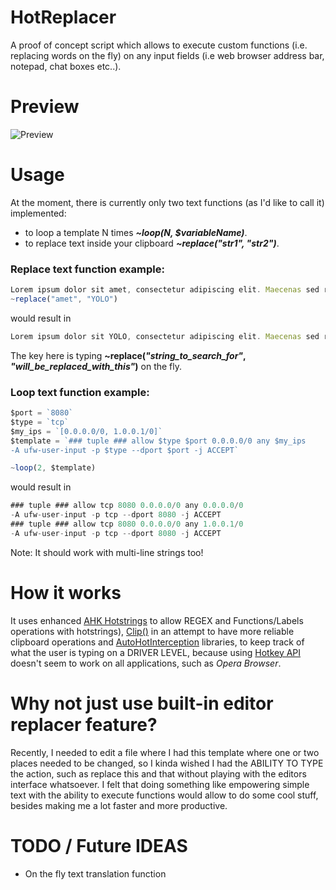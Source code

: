 # HotReplacer

A proof of concept script which allows to execute custom functions (i.e. replacing words on the fly) on any input fields (i.e web browser address bar, notepad, chat boxes etc..).

# Preview

![Preview](https://giant.gfycat.com/VainAbandonedHornshark.gif)

# Usage

At the moment, there is currently only two text functions (as I'd like to call it) implemented:
- to loop a template N times ***~loop(N, $variableName)***.
- to replace text inside your clipboard ***~replace("str1", "str2")***.

### Replace text function example:
```js
Lorem ipsum dolor sit amet, consectetur adipiscing elit. Maecenas sed risus pretium, feugiat nulla sit amet.
~replace("amet", "YOLO")
```
would result in
```js
Lorem ipsum dolor sit YOLO, consectetur adipiscing elit. Maecenas sed risus pretium, feugiat nulla sit YOLO.
```

The key here is typing **~replace(*"string_to_search_for"*, *"will_be_replaced_with_this"*)** on the fly.

### Loop text function example:
```js
$port = `8080`
$type = `tcp`
$my_ips = `[0.0.0.0/0, 1.0.0.1/0]`
$template = `### tuple ### allow $type $port 0.0.0.0/0 any $my_ips
-A ufw-user-input -p $type --dport $port -j ACCEPT`

~loop(2, $template)
```
would result in
```js
### tuple ### allow tcp 8080 0.0.0.0/0 any 0.0.0.0/0
-A ufw-user-input -p tcp --dport 8080 -j ACCEPT
### tuple ### allow tcp 8080 0.0.0.0/0 any 1.0.0.1/0
-A ufw-user-input -p tcp --dport 8080 -j ACCEPT
```

Note: It should work with multi-line strings too!

# How it works

It uses enhanced [AHK Hotstrings](https://github.com/menixator/hotstring) to allow REGEX and Functions/Labels operations with hotstrings), [Clip()](https://github.com/berban/Clip) in an attempt to have more reliable clipboard operations and [AutoHotInterception](https://github.com/evilC/AutoHotInterception) libraries, to keep track of what the user is typing on a DRIVER LEVEL, because using [Hotkey API](https://www.autohotkey.com/docs/commands/Hotkey.htm) doesn't seem to work on all applications, such as *Opera Browser*.

# Why not just use built-in editor replacer feature?

Recently, I needed to edit a file where I had this template where one or two places needed to be changed, so I kinda wished I had the ABILITY TO TYPE the action, such as replace this and that without playing with the editors interface whatsoever. I felt that doing something like empowering simple text with the ability to execute functions would allow to do some cool stuff, besides making me a lot faster and more productive.

# TODO / Future IDEAS

- On the fly text translation function